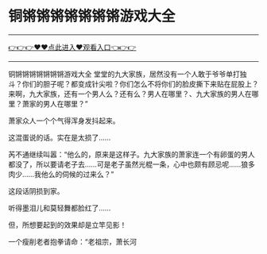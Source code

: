 # 铜锵锵锵锵锵锵锵游戏大全

<hr/> <a href="https://github.com/kiuhd/dfrw/issues/1">👉👉👉♥♥点此进入♥观看入口👈👉👉</a><hr/>

铜锵锵锵锵锵锵锵游戏大全
堂堂的九大家族，居然没有一个人敢于爷爷单打独斗？你们的胆子呢？都变成针尖啦？你们怎么不将你们的脸皮撕下来贴在屁股上？来啊，九大家族，还有一个男人么？还有么？男人在哪里？、九大家族的男人在哪里？萧家的男人在哪里？”

萧家众人一个个气得浑身发抖起来。

这混蛋说的话。实在是太损了……

芮不通继续叫嚣：“他么的，原来是这样子。九大家族的萧家连一个有卵蛋的男人都没了，所以要请老子去……可是老子虽然光棍一条，心中也颇有顾忌呢……狼多肉少……我他么的伺候的过来么？”

这段话阴损到家。

听得墨泪儿和莫轻舞都脸红了……

但，所想要起到的效果却是立竿见影！

一个瘦削老者抱拳请命：“老祖宗，萧长河
